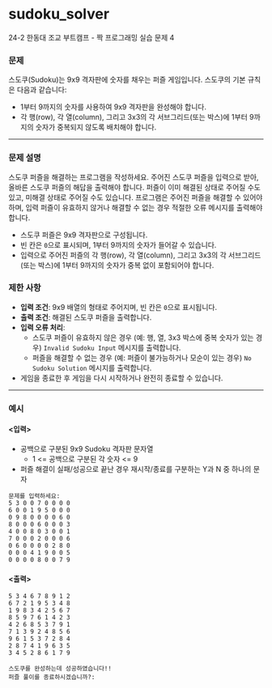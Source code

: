 # sudoku_solver
24-2 한동대 조교 부트캠프 - 짝 프로그래밍 실습 문제 4


### 문제
스도쿠(Sudoku)는 9x9 격자판에 숫자를 채우는 퍼즐 게임입니다. 스도쿠의 기본 규칙은 다음과 같습니다:

- 1부터 9까지의 숫자를 사용하여 9x9 격자판을 완성해야 합니다.
- 각 행(row), 각 열(column), 그리고 3x3의 각 서브그리드(또는 박스)에 1부터 9까지의 숫자가 중복되지 않도록 배치해야 합니다.

---

### 문제 설명

스도쿠 퍼즐을 해결하는 프로그램을 작성하세요. 주어진 스도쿠 퍼즐을 입력으로 받아, 올바른 스도쿠 퍼즐의 해답을 출력해야 합니다. 퍼즐이 이미 해결된 상태로 주어질 수도 있고, 미해결 상태로 주어질 수도 있습니다. 프로그램은 주어진 퍼즐을 해결할 수 있어야 하며, 입력 퍼즐이 유효하지 않거나 해결할 수 없는 경우 적절한 오류 메시지를 출력해야 합니다.

- 스도쿠 퍼즐은 9x9 격자판으로 구성됩니다.
- 빈 칸은 `0`으로 표시되며, 1부터 9까지의 숫자가 들어갈 수 있습니다.
- 입력으로 주어진 퍼즐의 각 행(row), 각 열(column), 그리고 3x3의 각 서브그리드(또는 박스)에 1부터 9까지의 숫자가 중복 없이 포함되어야 합니다.

### 제한 사항

- **입력 조건**: 9x9 배열의 형태로 주어지며, 빈 칸은 `0`으로 표시됩니다.
- **출력 조건**: 해결된 스도쿠 퍼즐을 출력합니다.
- **입력 오류 처리**: 
  - 스도쿠 퍼즐이 유효하지 않은 경우 (예: 행, 열, 3x3 박스에 중복 숫자가 있는 경우) `Invalid Sudoku Input` 메시지를 출력합니다.
  - 퍼즐을 해결할 수 없는 경우 (예: 퍼즐이 불가능하거나 모순이 있는 경우) `No Sudoku Solution` 메시지를 출력합니다.
- 게임을 종료한 후 게임을 다시 시작하거나 완전히 종료할 수 있습니다.

---

### 예시

#### <입력>
- 공백으로 구분된 9x9 Sudoku 격자판 문자열
  - 1 <= 공백으로 구분된 각 숫자 <= 9
- 퍼즐 해결이 실패/성공으로 끝난 경우 재시작/종료를 구분하는 Y과 N 중 하나의 문자

```
문제를 입력하세요: 
5 3 0 0 7 0 0 0 0
6 0 0 1 9 5 0 0 0
0 9 8 0 0 0 0 6 0
8 0 0 0 6 0 0 0 3
4 0 0 8 0 3 0 0 1
7 0 0 0 2 0 0 0 6
0 6 0 0 0 0 2 8 0
0 0 0 4 1 9 0 0 5
0 0 0 0 8 0 0 7 9
```

#### <출력>
```
5 3 4 6 7 8 9 1 2
6 7 2 1 9 5 3 4 8
1 9 8 3 4 2 5 6 7
8 5 9 7 6 1 4 2 3
4 2 6 8 5 3 7 9 1
7 1 3 9 2 4 8 5 6
9 6 1 5 3 7 2 8 4
2 8 7 4 1 9 6 3 5
3 4 5 2 8 6 1 7 9

스도쿠를 완성하는데 성공하였습니다!!
퍼즐 풀이를 종료하시겠습니까?:

```
